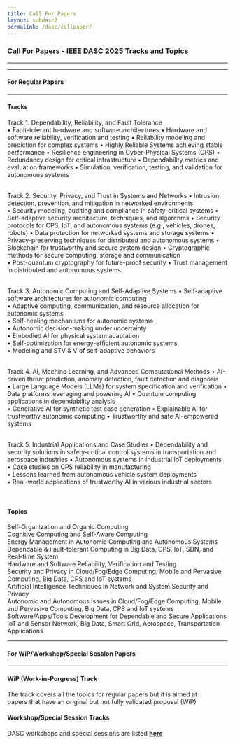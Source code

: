 ```yaml
---
title: Call For Papers
layout: subdasc2
permalink: /dasc/callpaper/
---
```


<h3>Call For Papers - IEEE DASC 2025 Tracks and Topics</h3>
<hr/>

<!-- <h5> ** Download the full <b>CFP <a href="http://cyber-science.org/2025/assets/files/DASC2025_CFP.pdf" target=_new>here</a></b> ** </h5>  -->

<hr/>
<h4 style="font-weight: bold">For Regular Papers<h4>
<hr/>

<h4>Tracks</h4>
Track 1. Dependability, Reliability, and Fault Tolerance<br/> 
•	Fault-tolerant hardware and software architectures 
•	Hardware and software reliability, verification and testing
•	Reliability modeling and prediction for complex systems
•	Highly Reliable Systems achieving stable performance
•	Resilience engineering in Cyber-Physical Systems (CPS)  
•	Redundancy design for critical infrastructure  
•	Dependability metrics and evaluation frameworks
•	Simulation, verification, testing, and validation for autonomous systems

<br/> Track 2. Security, Privacy, and Trust in Systems and Networks
•	Intrusion detection, prevention, and mitigation in networked environments  
•	Security modeling, auditing and compliance in safety-critical systems 
•	Self-adaptive security architecture, techniques, and algorithms 
•	Security protocols for CPS, IoT, and autonomous systems (e.g., vehicles, drones, robots)
•	Data protection for networked systems and storage systems
•	Privacy-preserving techniques for distributed and autonomous systems
•	Blockchain for trustworthy and secure system design
•	Cryptographic methods for secure computing, storage and communication  
•	Post-quantum cryptography for future-proof security
•	Trust management in distributed and autonomous systems  

<br/> Track 3. Autonomic Computing and Self-Adaptive Systems
•	Self-adaptive software architectures for autonomic computing  
•	Adaptive computing, communication, and resource allocation for autonomic systems  
•	Self-healing mechanisms for autonomic systems   
•	Autonomic decision-making under uncertainty  
•	Embodied AI for physical system adaptation  
•	Self-optimization for energy-efficient autonomic systems  
•	Modeling and STV & V of self-adaptive behaviors

<br/> Track 4. AI, Machine Learning, and Advanced Computational Methods
•	AI-driven threat prediction, anomaly detection, fault detection and diagnosis  
•	Large Language Models (LLMs) for system specification and verification
•	Data platforms leveraging and powering AI 
•	Quantum computing applications in dependability analysis  
•	Generative AI for synthetic test case generation
•	Explainable AI for trustworthy autonomic computing
•	Trustworthy and safe AI-empowered systems

<br/> Track 5. Industrial Applications and Case Studies
•	Dependability and security solutions in safety-critical control systems in transportation and aerospace industries
•	Autonomous systems in industrial IoT deployments  
•	Case studies on CPS reliability in manufacturing  
•	Lessons learned from autonomous vehicle system deployments  
•	Real-world applications of trustworthy AI in various industrial sectors 

<br/>
<h4>Topics</h4>
Self-Organization and Organic Computing
<br/> Cognitive Computing and Self-Aware Computing
<br/> Energy Management in Autonomic Computing and Autonomous Systems
<br/> Dependable & Fault-tolerant Computing in Big Data, CPS, IoT, SDN, and Real-time System
<br/> Hardware and Software Reliability, Verification and Testing
<br/> Security and Privacy in Cloud/Fog/Edge Computing, Mobile and Pervasive Computing, Big Data, CPS and IoT systems
<br/> Artificial Intelligence Techniques in Network and System Security and Privacy
<br/> Autonomic and Autonomous Issues in Cloud/Fog/Edge Computing, Mobile and Pervasive Computing, Big Data, CPS and IoT systems
<br/> Software/Apps/Tools Development for Dependable and Secure Applications
<br/> IoT and Sensor Network, Big Data, Smart Grid, Aerospace, Transportation Applications


<hr/>
<h4 style="font-weight: bold">For WiP/Workshop/Special Session Papers<h4>
<hr/>

<h4>WiP (Work-in-Porgress) Track</h4>
The track covers all the topics for regular papers but it is aimed at  
<br/>papers that have an original but not fully validated proposal (WiP)

<h4>Workshop/Special Session Tracks</h4>
DASC workshops and special sessions are listed <a href="/2025/dasc/acceptworkshops/"><b>here</b></a>

<!-- 
<hr/>
<h4 style="font-weight: bold">For Late Breaking Innovation Papers<h4>
<hr/>
<h4>LBI (Late Breaking Innovation) Track</h4>
The LBI track accommodates cutting-edge research across all<br/>
DASC topics that has emerged after the regular paper deadline.<br/>
This track is designed for timely, significant advancements that warrant<br/>
rapid dissemination in the present conference proceedings.
<hr/> -->
